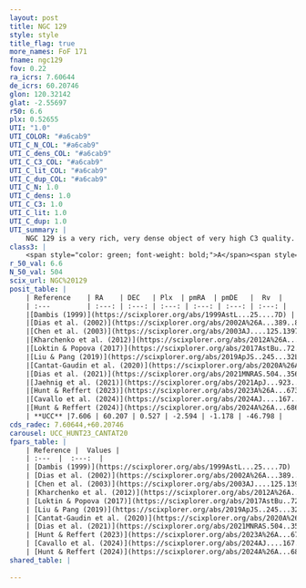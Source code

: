 ```yaml
---
layout: post
title: NGC 129
style: style
title_flag: true
more_names: FoF 171
fname: ngc129
fov: 0.22
ra_icrs: 7.60644
de_icrs: 60.20746
glon: 120.32142
glat: -2.55697
r50: 6.6
plx: 0.52655
UTI: "1.0"
UTI_COLOR: "#a6cab9"
UTI_C_N_COL: "#a6cab9"
UTI_C_dens_COL: "#a6cab9"
UTI_C_C3_COL: "#a6cab9"
UTI_C_lit_COL: "#a6cab9"
UTI_C_dup_COL: "#a6cab9"
UTI_C_N: 1.0
UTI_C_dens: 1.0
UTI_C_C3: 1.0
UTI_C_lit: 1.0
UTI_C_dup: 1.0
UTI_summary: |
    NGC 129 is a very rich, very dense object of very high C3 quality. It is very well-studied in the literature.
class3: |
    <span style="color: green; font-weight: bold;">A</span><span style="color: green; font-weight: bold;">A</span>
r_50_val: 6.6
N_50_val: 504
scix_url: NGC%20129
posit_table: |
    | Reference    | RA    | DEC   | Plx  | pmRA  | pmDE   |  Rv  |
    | :---         | :---: | :---: | :---: | :---: | :---: | :---: |
    |[Dambis (1999)](https://scixplorer.org/abs/1999AstL...25....7D) | 7.5 | 60.218 | -- | -- | -- | -- |
    |[Dias et al. (2002)](https://scixplorer.org/abs/2002A%26A...389..871D) | 7.5 | 60.218 | -- | -1.23 | -0.51 | -37.36 |
    |[Chen et al. (2003)](https://scixplorer.org/abs/2003AJ....125.1397C) | 7.569 | 60.164 | -- | -1.86 | -1.7 | -36.8 |
    |[Kharchenko et al. (2012)](https://scixplorer.org/abs/2012A%26A...543A.156K) | 7.542 | 60.203 | -- | -2.2 | -1.16 | -- |
    |[Loktin & Popova (2017)](https://scixplorer.org/abs/2017AstBu..72..257L) | 7.5 | 60.218 | -- | 0.49 | -0.256 | -38.0 |
    |[Liu & Pang (2019)](https://scixplorer.org/abs/2019ApJS..245...32L) | 7.591 | 60.218 | 0.507 | -2.593 | -1.115 | -- |
    |[Cantat-Gaudin et al. (2020)](https://scixplorer.org/abs/2020A%26A...640A...1C) | 7.607 | 60.213 | 0.511 | -2.605 | -1.096 | -- |
    |[Dias et al. (2021)](https://scixplorer.org/abs/2021MNRAS.504..356D) | 7.573 | 60.223 | 0.513 | -2.604 | -1.096 | -38.787 |
    |[Jaehnig et al. (2021)](https://scixplorer.org/abs/2021ApJ...923..129J) | 7.604 | 60.208 | 0.538 | -2.595 | -1.105 | -- |
    |[Hunt & Reffert (2023)](https://scixplorer.org/abs/2023A%26A...673A.114H) | 7.59 | 60.206 | 0.525 | -2.586 | -1.177 | -48.212 |
    |[Cavallo et al. (2024)](https://scixplorer.org/abs/2024AJ....167...12C) | 7.608 | 60.208 | 0.527 | -- | -- | -- |
    |[Hunt & Reffert (2024)](https://scixplorer.org/abs/2024A%26A...686A..42H) | 7.59 | 60.206 | 0.525 | -2.586 | -1.177 | -48.212 |
    | **UCC** |7.606 | 60.207 | 0.527 | -2.594 | -1.178 | -46.798 | 
cds_radec: 7.60644,+60.20746
carousel: UCC_HUNT23_CANTAT20
fpars_table: |
    | Reference |  Values |
    | :---  |  :---:  |
    | [Dambis (1999)](https://scixplorer.org/abs/1999AstL...25....7D) | `E_B-V_=0.508, DM0=10.97, log_age_=7.95` |
    | [Dias et al. (2002)](https://scixplorer.org/abs/2002A%26A...389..871D) | `E(B-V)=0.548, Dist=1625.0, Age=7.886` |
    | [Chen et al. (2003)](https://scixplorer.org/abs/2003AJ....125.1397C) | `HDis=1625, Age=0.07` |
    | [Kharchenko et al. (2012)](https://scixplorer.org/abs/2012A%26A...543A.156K) | `e_bv=0.541, distance=1685, log_age=7.975` |
    | [Loktin & Popova (2017)](https://scixplorer.org/abs/2017AstBu..72..257L) | `E(B-V)=0.548, Dmod=11.055, logt=7.88` |
    | [Liu & Pang (2019)](https://scixplorer.org/abs/2019ApJS..245...32L) | `Age=0.977, Z=-2.0` |
    | [Cantat-Gaudin et al. (2020)](https://scixplorer.org/abs/2020A%26A...640A...1C) | `AVNN=1.51, DMNN=11.4, AgeNN=8.11` |
    | [Dias et al. (2021)](https://scixplorer.org/abs/2021MNRAS.504..356D) | `Av=1.736, Dist=1798, logage=7.855, [Fe/H]=0.248` |
    | [Hunt & Reffert (2023)](https://scixplorer.org/abs/2023A%26A...673A.114H) | `AV50=1.739, diffAV50=1.934, MOD50=11.24, logAge50=8.021` |
    | [Cavallo et al. (2024)](https://scixplorer.org/abs/2024AJ....167...12C) | `AV50=1.8, dMod50=11.38, logAge50=8.01, [Fe/H]50=0.41` |
    | [Hunt & Reffert (2024)](https://scixplorer.org/abs/2024A%26A...686A..42H) | `MassJ=2588.22` |
shared_table: |
    
---
```

